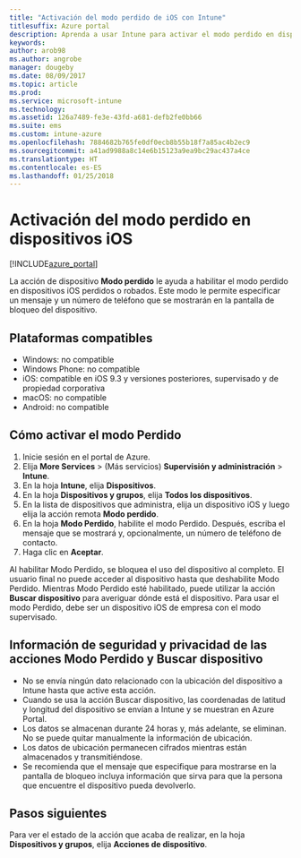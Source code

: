 ```yaml
---
title: "Activación del modo perdido de iOS con Intune"
titlesuffix: Azure portal
description: Aprenda a usar Intune para activar el modo perdido en dispositivos iOS perdidos o robados.
keywords: 
author: arob98
ms.author: angrobe
manager: dougeby
ms.date: 08/09/2017
ms.topic: article
ms.prod: 
ms.service: microsoft-intune
ms.technology: 
ms.assetid: 126a7489-fe3e-43fd-a681-defb2fe0bb66
ms.suite: ems
ms.custom: intune-azure
ms.openlocfilehash: 7884682b765fe0df0ecb8b55b18f7a85ac4b2ec9
ms.sourcegitcommit: a41ad9988a8c14e6b15123a9ea9bc29ac437a4ce
ms.translationtype: HT
ms.contentlocale: es-ES
ms.lasthandoff: 01/25/2018
---
```

# <a name="activate-lost-mode-on-ios-devices"></a>Activación del modo perdido en dispositivos iOS


[!INCLUDE[azure_portal](./includes/azure_portal.md)]

La acción de dispositivo **Modo perdido** le ayuda a habilitar el modo perdido en dispositivos iOS perdidos o robados. Este modo le permite especificar un mensaje y un número de teléfono que se mostrarán en la pantalla de bloqueo del dispositivo.

## <a name="supported-platforms"></a>Plataformas compatibles

- Windows: no compatible
- Windows Phone: no compatible
- iOS: compatible en iOS 9.3 y versiones posteriores, supervisado y de propiedad corporativa
- macOS: no compatible
- Android: no compatible

## <a name="how-to-activate-lost-mode"></a>Cómo activar el modo Perdido

1. Inicie sesión en el portal de Azure.
2. Elija **More Services** >  (Más servicios) **Supervisión y administración** > **Intune**.
3. En la hoja **Intune**, elija **Dispositivos**.
4. En la hoja **Dispositivos y grupos**, elija **Todos los dispositivos**.
5. En la lista de dispositivos que administra, elija un dispositivo iOS y luego elija la acción remota **Modo perdido**.
6. En la hoja **Modo Perdido**, habilite el modo Perdido. Después, escriba el mensaje que se mostrará y, opcionalmente, un número de teléfono de contacto.
7. Haga clic en **Aceptar**.

Al habilitar Modo Perdido, se bloquea el uso del dispositivo al completo. El usuario final no puede acceder al dispositivo hasta que deshabilite Modo Perdido. Mientras Modo Perdido esté habilitado, puede utilizar la acción **Buscar dispositivo** para averiguar dónde está el dispositivo.
Para usar el modo Perdido, debe ser un dispositivo iOS de empresa con el modo supervisado.

## <a name="security-and-privacy-information-for-the-lost-mode-and-locate-device-actions"></a>Información de seguridad y privacidad de las acciones Modo Perdido y Buscar dispositivo
- No se envía ningún dato relacionado con la ubicación del dispositivo a Intune hasta que active esta acción.
- Cuando se usa la acción Buscar dispositivo, las coordenadas de latitud y longitud del dispositivo se envían a Intune y se muestran en Azure Portal.
- Los datos se almacenan durante 24 horas y, más adelante, se eliminan. No se puede quitar manualmente la información de ubicación.
- Los datos de ubicación permanecen cifrados mientras están almacenados y transmitiéndose.
- Se recomienda que el mensaje que especifique para mostrarse en la pantalla de bloqueo incluya información que sirva para que la persona que encuentre el dispositivo pueda devolverlo.

## <a name="next-steps"></a>Pasos siguientes

Para ver el estado de la acción que acaba de realizar, en la hoja **Dispositivos y grupos**, elija **Acciones de dispositivo**.

